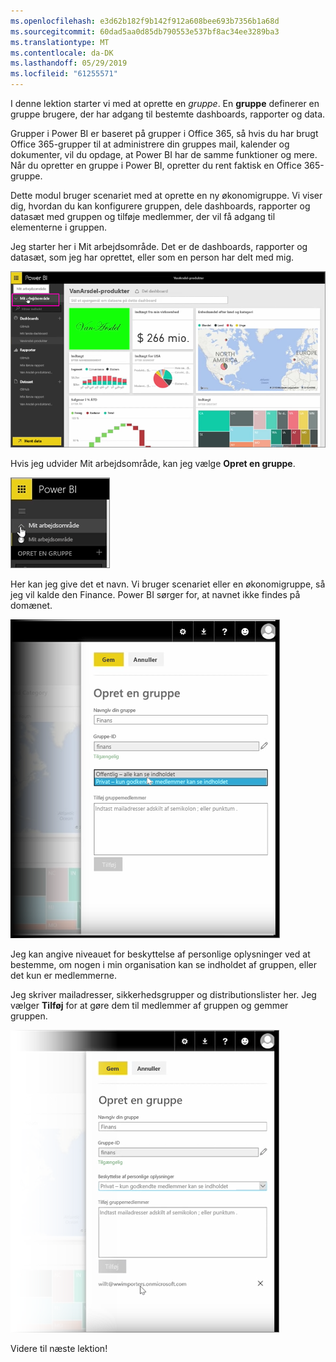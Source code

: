 ```yaml
---
ms.openlocfilehash: e3d62b182f9b142f912a608bee693b7356b1a68d
ms.sourcegitcommit: 60dad5aa0d85db790553e537bf8ac34ee3289ba3
ms.translationtype: MT
ms.contentlocale: da-DK
ms.lasthandoff: 05/29/2019
ms.locfileid: "61255571"
---
```

I denne lektion starter vi med at oprette en *gruppe*. En **gruppe** definerer en gruppe brugere, der har adgang til bestemte dashboards, rapporter og data.

Grupper i Power BI er baseret på grupper i Office 365, så hvis du har brugt Office 365-grupper til at administrere din gruppes mail, kalender og dokumenter, vil du opdage, at Power BI har de samme funktioner og mere. Når du opretter en gruppe i Power BI, opretter du rent faktisk en Office 365-gruppe.

Dette modul bruger scenariet med at oprette en ny økonomigruppe. Vi viser dig, hvordan du kan konfigurere gruppen, dele dashboards, rapporter og datasæt med gruppen og tilføje medlemmer, der vil få adgang til elementerne i gruppen.

Jeg starter her i Mit arbejdsområde. Det er de dashboards, rapporter og datasæt, som jeg har oprettet, eller som en person har delt med mig.

![Del og samarbejd i Power BI](./media/6-1-create-groups/pbi_learn06_01myworkspace.png)

Hvis jeg udvider Mit arbejdsområde, kan jeg vælge **Opret en gruppe**.

![Del og samarbejd i Power BI](./media/6-1-create-groups/pbi_learn06_01expandmywkspace.png)

Her kan jeg give det et navn. Vi bruger scenariet eller en økonomigruppe, så jeg vil kalde den Finance. Power BI sørger for, at navnet ikke findes på domænet.

![Del og samarbejd i Power BI](./media/6-1-create-groups/pbi_learn06_01creategroupdialog.png)

Jeg kan angive niveauet for beskyttelse af personlige oplysninger ved at bestemme, om nogen i min organisation kan se indholdet af gruppen, eller det kun er medlemmerne.

Jeg skriver mailadresser, sikkerhedsgrupper og distributionslister her. Jeg vælger **Tilføj** for at gøre dem til medlemmer af gruppen og gemmer gruppen.

![Del og samarbejd i Power BI](./media/6-1-create-groups/pbi_learn06_01savegroup.png)

Videre til næste lektion!

